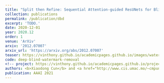 ```yaml
---
title: "Split then Refine: Sequential Attention-guided ResUNets for Blind Single Image Visible Watermark Removal"
collection: publications
permalink: /publication/dbd
excerpt: 'TODO.'
date: 2020-12-01
year: 2020.12
order: 1
venue: 'ArXiv'
arxiv: '2012.07007'
arxiv_url: 'https://arxiv.org/abs/2012.07007'
teaser: https://vinthony.github.io/academicpages.github.io/images/watermark.gif
code: deep-blind-watermark-removal
<!-- project: https://vinthony.github.io/academicpages.github.io/projects/tbd -->
authors: <b>Xiaodong Cun</b> and <a href="http://www.cis.umac.mo/~cmpun/">Chi-Man Pun</a>
publication: AAAI 2021
---
```

